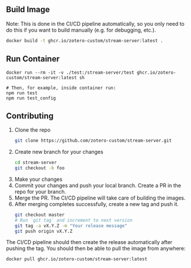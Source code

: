 ## Build Image

Note: This is done in the CI/CD pipeline automatically,
so you only need to do this if you want to build manually
(e.g. for debugging, etc.).

```sh
docker build -t ghcr.io/zotero-custom/stream-server:latest .
```

## Run Container

```
docker run --rm -it -v ./test:/stream-server/test ghcr.io/zotero-custom/stream-server:latest sh

# Then, for example, inside container run:
npm run test
npm run test_config
```

## Contributing

1. Clone the repo
   ```sh
   git clone https://github.com/zotero-custom/stream-server.git
   ```
2. Create new branch for your changes
   ```sh
   cd stream-server
   git checkout -b foo
   ```
3. Make your changes 
4. Commit your changes and push your local branch.
   Create a PR in the repo for your branch.
5. Merge the PR. 
   The CI/CD pipeline will take care of building the images.
6. After merging completes successfully,
   create a new tag and push it.
   ```sh
   git checkout master
   # Run `git tag` and increment to next version
   git tag -a vX.Y.Z -m "Your release message"
   git push origin vX.Y.Z
   ```
   
The CI/CD pipeline should then create the release automatically after pushing the tag.
You should then be able to pull the image from anywhere:

```sh
docker pull ghcr.io/zotero-custom/stream-server:latest
```